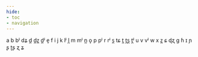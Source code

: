```yaml
---
hide:
- toc
- navigation
---
```

a
b
bʲ
dʑ
d̪
d̪z̪
d̪ʲ
e̞
f
i
j
k
lʲ
l̪
m
mʲ
n̪
o̞
p
pʲ
r
rʲ
s̪
tɕ
t̪
t̪s̪
t̪ʲ
u
v
vʲ
w
x
z̪
ɕ
ɖʐ
ɡ
ɦ
ɪ
ɲ
ʂ
ʈʂ
ʐ
ʑ
